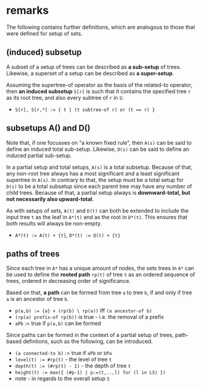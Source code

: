
<!-- ======================================================================= -->
# remarks

The following contains further definitions, which are analogous to those that
were defined for setup of sets.

<!-- ======================================================================= -->
## (induced) subsetup

A subset of a setup of trees can be described as **a sub-setup** of trees.
Likewise, a superset of a setup can be described as **a super-setup**.

Assuming the supertree-of operator as the basis of the related-to operator,
then **an induced subsetup** `S[r]` is such that it contains the specified
tree `r` as its root tree, and also every subtree of `r` in `S`:

* `S[r], S[r,*] := { t | (t subtree-of r) or (t == r) }`

<!-- ======================================================================= -->
## subsetups A() and D()

Note that, if one focusses on "a known fixed rule", then `A(s)` can be said
to define an induced total sub-setup. Likewise, `D(s)` can be said to define
an induced partial sub-setup.

In a partial setup and total setups, `A(s)` is a total subsetup. Because of
that, any non-root tree always has a most significant and a least significant
supertree in `A(s)`. In contrary to that, the setup must be a total setup for
`D(s)` to be a total subsetup since each parent tree may have any number of
child trees. Because of that, a partial setup always is
**downward-total, but not necessarily also upward-total**.

As with setups of sets, `A(t)` and `D(t)` can both be extended to include the
input tree `t` as the leaf in `A*(t)` and as the root in `D*(t)`. This ensures
that both results will always be non-empty.

* `A*(t) := A(t) + {t}`, `D*(t) := D(t) + {t}`

<!-- ======================================================================= -->
## paths of trees

Since each tree in `A*` has a unique amount of nodes, the sets trees in `A*`
can be used to define the **rooted path** `rp(t)` of tree `t` as an ordered
sequence of trees, ordered in decreasing order of significance.

Based on that, **a path** can be formed from tree `a` to tree `b`,
if and only if tree `a` is an ancestor of tree `b`.

* `p(a,b) := {a} × (rp(b) \ rp(a))` iff `(a ancestor-of b)`
* `(rp(a) prefix-of rp(b))` is true - i.e. the removal of a prefix
* `aPb` := true if `p(a,b)` can be formed

Since paths can be formed in the context of a partial setup of trees,
path-based defintions, such as the following, can be introduced.

* `(a connected-to b)` := true if `aPb` or `bPa`
* `level(t) := #rp(t)` - the level of tree `t`
* `depth(t) := (#rp(t) - 1)` - the depth of tree `t`
* `height(t) := max({ (#p-1) | p:=(t,..,l) for (l in LS) })`
* note - in regards to the overall setup `S`
